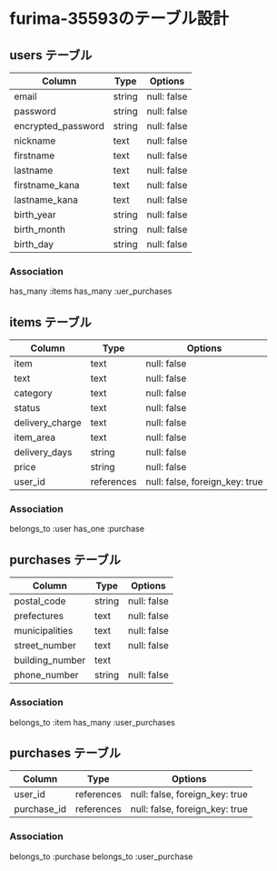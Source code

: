 # furima-35593のテーブル設計

## users テーブル
| Column             | Type   | Options     |
| ------------------ | ------ | ----------- |
| email              | string | null: false |
| password           | string | null: false |
| encrypted_password | string | null: false |
| nickname           | text   | null: false |
| firstname          | text   | null: false |
| lastname           | text   | null: false |
| firstname_kana     | text   | null: false |
| lastname_kana      | text   | null: false |
| birth_year         | string | null: false |
| birth_month        | string | null: false |
| birth_day          | string | null: false |

### Association
has_many :items
has_many :uer_purchases


## items テーブル
| Column          | Type       | Options                        |
| --------------- | ---------- | ------------------------------ |
| item            | text       | null: false                    |
| text            | text       | null: false                    |
| category        | text       | null: false                    |
| status          | text       | null: false                    |
| delivery_charge | text       | null: false                    |
| item_area       | text       | null: false                    |
| delivery_days   | string     | null: false                    |
| price           | string     | null: false                    |
| user_id         | references | null: false, foreign_key: true |

### Association
belongs_to :user
has_one :purchase


##  purchases テーブル

| Column          | Type       | Options                        |
| --------------- | ---------- | ------------------------------ |
| postal_code     | string     | null: false                    |
| prefectures     | text       | null: false                    |
| municipalities  | text       | null: false                    |
| street_number   | text       | null: false                    |
| building_number | text       |                                |
| phone_number    | string     | null: false                    |

### Association
belongs_to :item
has_many :user_purchases


##  purchases テーブル

| Column          | Type       | Options                        |
| --------------- | ---------- | ------------------------------ |
| user_id         | references | null: false, foreign_key: true |
| purchase_id     | references | null: false, foreign_key: true |

### Association
belongs_to :purchase
belongs_to :user_purchase